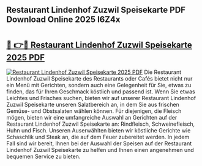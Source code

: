## Restaurant Lindenhof Zuzwil Speisekarte PDF Download Online 2025 l6Z4x

# <h2><a href="http://gc7z3u.nevu.top/?p=Restaurant+Lindenhof+Zuzwil+Speisekarte">🔗 👉🔴 Restaurant Lindenhof Zuzwil Speisekarte 2025 PDF</a></h2>

[![Restaurant Lindenhof Zuzwil Speisekarte 2025 PDF](https://i.imgur.com/dBaPXMq.png)](http://gc7z3u.nevu.top/?p=Restaurant+Lindenhof+Zuzwil+Speisekarte)
Die Restaurant Lindenhof Zuzwil Speisekarte des Restaurants oder Cafés bietet nicht nur ein Menü mit Gerichten, sondern auch eine Gelegenheit für Sie, etwas zu finden, das für Ihren Geschmack köstlich und passend ist. Wenn Sie etwas Leichtes und Frisches suchen, bieten wir auf unserer Restaurant Lindenhof Zuzwil Speisekarte unseren Salatbereich an, in dem Sie aus frischen Gemüse- und Obstsalaten wählen können. Für diejenigen, die Fleisch mögen, bieten wir eine umfangreiche Auswahl an Gerichten auf der Restaurant Lindenhof Zuzwil Speisekarte an: Rindfleisch, Schweinefleisch, Huhn und Fisch. Unseren Auserwählten bieten wir köstliche Gerichte wie Schaschlik und Steak an, die auf dem Feuer zubereitet werden. In jedem Fall sind wir bereit, Ihnen bei der Auswahl der Speisen auf der Restaurant Lindenhof Zuzwil Speisekarte zu helfen und Ihnen einen angenehmen und bequemen Service zu bieten.
